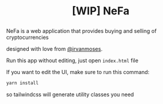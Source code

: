 # <p align="center"> [WIP] NeFa </p>

NeFa is a web application that provides buying and selling of cryptocurrencies

designed with love from [@irvanmoses](https://github.com/irvanmoses).

Run this app without editing, just open `index.html` file

If you want to edit the UI, make sure to run this command:

```bash
yarn install
```

so tailwindcss will generate utility classes you need
